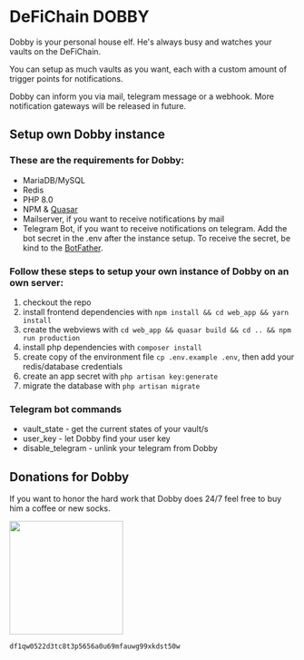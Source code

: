 # DeFiChain DOBBY

Dobby is your personal house elf. He's always busy and watches your vaults on the DeFiChain.

You can setup as much vaults as you want, each with a custom amount of trigger points for notifications.

Dobby can inform you via mail, telegram message or a webhook. More notification gateways will be released in future.


## Setup own Dobby instance

### These are the requirements for Dobby:

- MariaDB/MySQL
- Redis
- PHP 8.0
- NPM & [Quasar](https://quasar.dev/quasar-cli/installation)
- Mailserver, if you want to receive notifications by mail
- Telegram Bot, if you want to receive notifications on telegram. Add the bot secret in the .env after the instance 
  setup. To receive the secret, be kind to the [BotFather](https://t.me/botfather).

### Follow these steps to setup your own instance of Dobby on an own server:

1. checkout the repo
2. install frontend dependencies with `npm install && cd web_app && yarn install`
7. create the webviews with `cd web_app && quasar build && cd .. && npm run production`
3. install php dependencies with `composer install`
4. create copy of the environment file `cp .env.example .env`, then add your redis/database credentials
5. create an app secret with `php artisan key:generate`
6. migrate the database with `php artisan migrate`

### Telegram bot commands

- vault_state - get the current states of your vault/s
- user_key - let Dobby find your user key
- disable_telegram - unlink your telegram from Dobby

## Donations for Dobby

If you want to honor the hard work that Dobby does 24/7 feel free to buy him a coffee or new socks.

<img src="https://user-images.githubusercontent.com/1625557/145431096-83f66312-7e1f-4d49-b0ac-1f299630f1ac.jpg" width="200" height="200">


```df1qw0522d3tc8t3p5656a0u69mfauwg99xkdst50w```
